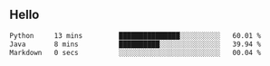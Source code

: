 ## Hello
<!--START_SECTION:waka-->

```txt
Python     13 mins         ███████████████░░░░░░░░░░   60.01 %
Java       8 mins          ██████████░░░░░░░░░░░░░░░   39.94 %
Markdown   0 secs          ░░░░░░░░░░░░░░░░░░░░░░░░░   00.04 %
```

<!--END_SECTION:waka-->
